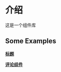 # 介绍

这是一个组件库

## Some Examples

[**标题**](./components/BasicTitle/index.md)

<Wrap >
  <BasicTitle
    title="课程预告"
    subtitle="UPCOMING CLASSES"
    style="background-color: #fff; margin-bottom: 20px"
  >
  </BasicTitle>
</Wrap>

[**评论组件**](./components/BasicTitle/index.md)

<NComment />
